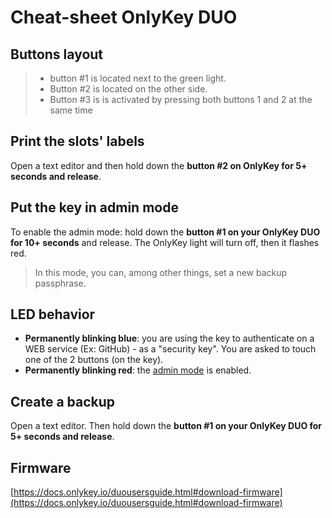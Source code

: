 # Cheat-sheet OnlyKey DUO

## Buttons layout

> * button #1 is located next to the green light.
> * Button #2 is located on the other side. 
> * Button #3 is is activated by pressing both buttons 1 and 2 at the same time

## Print the slots' labels

Open a text editor and then hold down the **button #2 on OnlyKey for 5+ seconds and release**.

## Put the key in admin mode

To enable the admin mode: hold down the **button #1 on your OnlyKey DUO for 10+ seconds** and release. The OnlyKey light will turn off, then it flashes red.

> In this mode, you can, among other things, set a new backup passphrase.

## LED behavior

* **Permanently blinking blue**: you are using the key to authenticate on a WEB service (Ex: GitHub) - as a "security key". You are asked to touch one of the 2 buttons (on the key).
* **Permanently blinking red**: the [admin mode](https://docs.crp.to/security.html) is enabled.

## Create a backup

Open a text editor. Then hold down the **button #1 on your OnlyKey DUO for 5+ seconds and release**.

## Firmware

[https://docs.onlykey.io/duousersguide.html#download-firmware](https://docs.onlykey.io/duousersguide.html#download-firmware)

